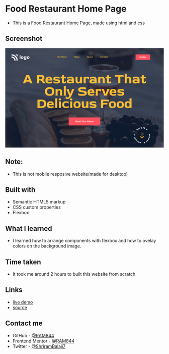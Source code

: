# Food Restaurant Home Page

- This is a Food Restaurant Home Page, made using html and css 





## Screenshot

![screenshot](./screenshot.png)

## Note:
- This is not mobile resposive website(made for desktop)

## Built with

- Semantic HTML5 markup
- CSS custom properties
- Flexbox




## What I learned
- I learned how to arrange components with flexbox and how to ovelay colors on the background image.

## Time taken
- It took me around 2 hours to built this website from scratch



## Links
- [live demo](#)
- [source](#)


## Contact me
- GitHub - [@RAM844](https://github.com/RAM844)
- Frontend Mentor - [@RAM844](https://www.frontendmentor.io/profile/RAM844)
- Twitter - [@ShriramBalaji7](https://www.twitter.com/ShriramBalaji7)